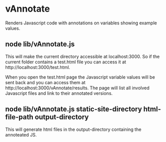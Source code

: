 vAnnotate
=========

Renders Javascript code with annotations on variables showing example values. 

## node lib/vAnnotate.js

This will make the current directory accessible at localhost:3000. So if the current folder contains a test.html file you can access it at http://localhost:3000/test.html.

When you open the test.html page the Javascript variable values will be sent back and you can access them at http://localhost:3000/vAnnotate/results.
The page will list all involved Javascript files and link to their annotated versions.

## node lib/vAnnotate.js static-site-directory html-file-path output-directory

This will generate html files in the output-directory containing the annoteated JS.